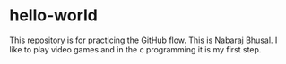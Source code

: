 # hello-world
This repository is for practicing the GitHub flow.
This is Nabaraj Bhusal. I like to play video games and in the c programming it is my first step.
